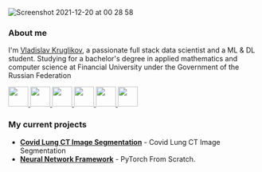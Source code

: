 <!-- # Overview  -->

![Screenshot 2021-12-20 at 00 28 58](https://user-images.githubusercontent.com/55096567/146691442-c49f69ef-bf26-48fe-9947-6328f1f53c3b.png)

### About me

I'm [Vladislav Kruglikov](https://github.com/LilDataScientist), a passionate full stack data scientist and a ML & DL student. Studying for a bachelor's degree in applied mathematics and computer science at Financial University under the Government of the Russian Federation

<p align="left">
  <p align="left">
    <a href="https://telegram.me/LilDataScientist">
      <img src="https://img.icons8.com/external-tal-revivo-tritone-tal-revivo/32/000000/external-cloud-based-instant-messaging-telegram-mobile-app-logotype-logo-tritone-tal-revivo.png" width="40" />
    </a>
    <span></span>
    <a href="https://vk.com/lildatascientist">
      <img src="https://img.icons8.com/color/40/00000/vk-com" width="40" />
    </a>
    <span></span>
    <a href="https://www.instagram.com/lildatascientist">
      <img  src="https://img.icons8.com/color/40/00000/instagram" width="40" />
    </a>
    <span></span>
    <a href="https://www.kaggle.com/lildatascientist">
      <img src="https://img.icons8.com/external-tal-revivo-green-tal-revivo/36/000000/external-kaggle-an-online-community-of-data-scientists-and-machine-learners-owned-by-google-logo-green-tal-revivo.png"width="40" />
    </a>
    <span></span>
    <a href="https://stackoverflow.com/users/11678336/lil-data-scientist">
      <img width="40" src="https://cdn.sstatic.net/Sites/stackoverflow/Img/favicon.ico?v=ec617d715196" />
    </a>
    <span></span>
    <a href="https://github.com/LilDataScientist">
      <img src="https://img.icons8.com/fluent/40/000000/github.png" width="40" height="40"/>
    </a>
  </p>


### My current projects

- **[Covid Lung CT Image Segmentation](https://github.com/LilDataScientist/Covid-Lung-CT-Image-Segmentation/)** - Covid Lung CT Image Segmentation
- **[Neural Network Framework](https://github.com/LilDataScientist/PyTorch-From-Scratch)** - PyTorch From Scratch.
 


<!-- ### Hey there <img src="https://media.giphy.com/media/hvRJCLFzcasrR4ia7z/giphy.gif" width="25px">


hi, i'm [Vladislav Kruglikov](https://github.com/LilDataScientist), a passionate full stack data scientist and a ML & DL student. Studying for a bachelor's degree in applied mathematics and computer science at Financial University under the Government of the Russian Federation

